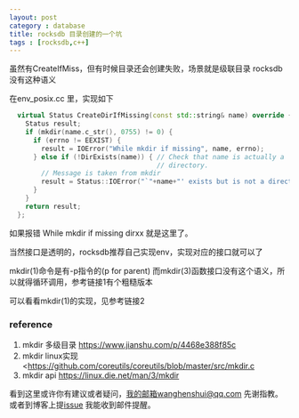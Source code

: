 ```yaml
---
layout: post
category : database
title: rocksdb 目录创建的一个坑
tags : [rocksdb,c++]
---
```

  

虽然有CreateIfMiss，但有时候目录还会创建失败，场景就是级联目录 rocksdb没有这种语义

 在env_posix.cc 里，实现如下

```c++
  virtual Status CreateDirIfMissing(const std::string& name) override {
    Status result;
    if (mkdir(name.c_str(), 0755) != 0) {
      if (errno != EEXIST) {
        result = IOError("While mkdir if missing", name, errno);
      } else if (!DirExists(name)) { // Check that name is actually a
                                     // directory.
        // Message is taken from mkdir
        result = Status::IOError("`"+name+"' exists but is not a directory");
      }
    }
    return result;
  };
```

如果报错 While mkdir if missing dirxx 就是这里了。

当然接口是透明的，rocksdb推荐自己实现env，实现对应的接口就可以了

mkdir(1)命令是有-p指令的(p for parent) 而mkdir(3)函数接口没有这个语义，所以就得循环调用，参考链接1有个粗糙版本

可以看看mkdir(1)的实现，见参考链接2





### reference

1.  mkdir 多级目录 <https://www.jianshu.com/p/4468e388f85c>
2.  mkdir linux实现 <https://github.com/coreutils/coreutils/blob/master/src/mkdir.c
3.   mkdir api https://linux.die.net/man/3/mkdir

看到这里或许你有建议或者疑问，我的邮箱wanghenshui@qq.com 先谢指教。或者到博客上提[issue](https://github.com/wanghenshui/wanghenshui.github.io/issues/new) 我能收到邮件提醒。


